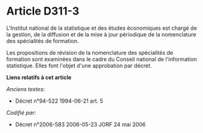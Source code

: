 # Article D311-3

L'Institut national de la statistique et des études économiques est chargé de la gestion, de la diffusion et de la mise à
jour périodique de la nomenclature des spécialités de formation.

Les propositions de révision de la nomenclature des spécialités de formation sont examinées dans le cadre du Conseil national
de l'information statistique. Elles font l'objet d'une approbation par décret.

**Liens relatifs à cet article**

_Anciens textes_:

  - Décret n°94-522 1994-06-21 art. 5

_Codifié par_:

  - Décret n°2006-583 2006-05-23 JORF 24 mai 2006
